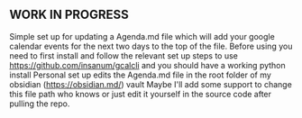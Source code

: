 ## WORK IN PROGRESS
Simple set up for updating a Agenda.md file which will add your google calendar events for the next two days to the top of the file.
Before using you need to first install and follow the relevant set up steps to use https://github.com/insanum/gcalcli and you should have a working python install
Personal set up edits the Agenda.md file in the root folder of my obsidian (https://obsidian.md/) vault
Maybe I'll add some support to change this file path who knows or just edit it yourself in the source code after pulling the repo.
